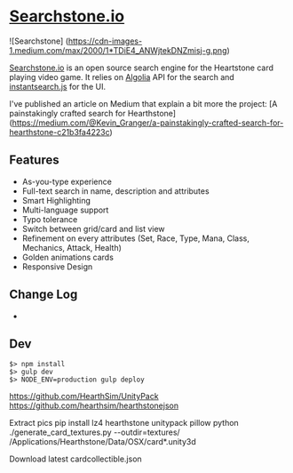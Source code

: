 # [Searchstone.io](http://searchstone.io)

![Searchstone]
(https://cdn-images-1.medium.com/max/2000/1*TDiE4_ANWjtekDNZmisj-g.png)

[Searchstone.io](http://searchstone.io) is an open source search engine for the Heartstone card playing video game.
It relies on [Algolia](https://community.algolia.com/?utm_medium=link&utm_source=github&utm_campaign=searchstone) API for the search and [instantsearch.js](https://community.algolia.com/instantsearch.js/?utm_medium=link&utm_source=githubm&utm_campaign=searchstone) for the UI.

I've published an article on Medium that explain a bit more the project:
[A painstakingly crafted search for Hearthstone]
(https://medium.com/@Kevin_Granger/a-painstakingly-crafted-search-for-hearthstone-c21b3fa4223c)

## Features
- As-you-type experience
- Full-text search in name, description and attributes
- Smart Highlighting
- Multi-language support
- Typo tolerance
- Switch between grid/card and list view
- Refinement on every attributes (Set, Race, Type, Mana, Class, Mechanics, Attack, Health)
- Golden animations cards
- Responsive Design


## Change Log
-


## Dev

```shell
$> npm install
$> gulp dev
$> NODE_ENV=production gulp deploy
```


https://github.com/HearthSim/UnityPack
https://github.com/hearthsim/hearthstonejson


Extract pics
pip install lz4 hearthstone unitypack pillow
python ./generate_card_textures.py --outdir=textures/ /Applications/Hearthstone/Data/OSX/card*.unity3d

Download latest cardcollectible.json
